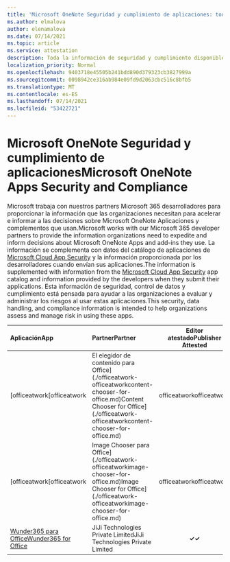 ```yaml
---
title: 'Microsoft OneNote Seguridad y cumplimiento de aplicaciones: todas las aplicaciones'
ms.author: elmalova
author: elenamalova
ms.date: 07/14/2021
ms.topic: article
ms.service: attestation
description: Toda la información de seguridad y cumplimiento disponible para todas las Microsoft OneNote aplicaciones.
localization_priority: Normal
ms.openlocfilehash: 9403718e45505b241bdd890d379323cb3827999a
ms.sourcegitcommit: 0098942ce316ab984e09fd9d2063cbc516c8bfb5
ms.translationtype: MT
ms.contentlocale: es-ES
ms.lasthandoff: 07/14/2021
ms.locfileid: "53422721"
---
```

# <a name="microsoft-onenote-apps-security-and-compliance"></a><span data-ttu-id="d7fff-103">Microsoft OneNote Seguridad y cumplimiento de aplicaciones</span><span class="sxs-lookup"><span data-stu-id="d7fff-103">Microsoft OneNote Apps Security and Compliance</span></span>

<span data-ttu-id="d7fff-104">Microsoft trabaja con nuestros partners Microsoft 365 desarrolladores para proporcionar la información que las organizaciones necesitan para acelerar e informar a las decisiones sobre Microsoft OneNote Aplicaciones y complementos que usan.</span><span class="sxs-lookup"><span data-stu-id="d7fff-104">Microsoft works with our Microsoft 365 developer partners to provide the information organizations need to expedite and inform decisions about Microsoft OneNote Apps and add-ins they use.</span></span> <span data-ttu-id="d7fff-105">La información se complementa con datos del catálogo de aplicaciones de [Microsoft Cloud App Security](https://www.microsoft.com/en-us/enterprise-mobility-security/cloud-app-security) y la información proporcionada por los desarrolladores cuando envían sus aplicaciones.</span><span class="sxs-lookup"><span data-stu-id="d7fff-105">The information is supplemented with information from the [Microsoft Cloud App Security](https://www.microsoft.com/en-us/enterprise-mobility-security/cloud-app-security) app catalog and information provided by the developers when they submit their applications.</span></span> <span data-ttu-id="d7fff-106">Esta información de seguridad, control de datos y cumplimiento está pensada para ayudar a las organizaciones a evaluar y administrar los riesgos al usar estas aplicaciones.</span><span class="sxs-lookup"><span data-stu-id="d7fff-106">This security, data handling, and compliance information is intended to help organizations assess and manage risk in using these apps.</span></span>

| <span data-ttu-id="d7fff-107">**Aplicación**</span><span class="sxs-lookup"><span data-stu-id="d7fff-107">**App**</span></span> | <span data-ttu-id="d7fff-108">**Partner**</span><span class="sxs-lookup"><span data-stu-id="d7fff-108">**Partner**</span></span> | <span data-ttu-id="d7fff-109">**Editor atestado**</span><span class="sxs-lookup"><span data-stu-id="d7fff-109">**Publisher Attested**</span></span> | <span data-ttu-id="d7fff-110">**Certificado**</span><span class="sxs-lookup"><span data-stu-id="d7fff-110">**Certified**</span></span> |
|:--------|:------------|:----------------------:|:-------------:|
| <span data-ttu-id="d7fff-111">[officeatwork</span><span class="sxs-lookup"><span data-stu-id="d7fff-111">[officeatwork</span></span> | <span data-ttu-id="d7fff-112">El elegidor de contenido para Office](./officeatwork-officeatworkcontent-chooser-for-office.md)</span><span class="sxs-lookup"><span data-stu-id="d7fff-112">Content Chooser for Office](./officeatwork-officeatworkcontent-chooser-for-office.md)</span></span> | <span data-ttu-id="d7fff-113">officeatwork</span><span class="sxs-lookup"><span data-stu-id="d7fff-113">officeatwork</span></span> | <span data-ttu-id="d7fff-114">**✓**</span><span class="sxs-lookup"><span data-stu-id="d7fff-114">**✓**</span></span> | <img alt="Certified application badge" src="../media/certified-badge.png" height="25" width="25" /> |
| <span data-ttu-id="d7fff-115">[officeatwork</span><span class="sxs-lookup"><span data-stu-id="d7fff-115">[officeatwork</span></span> | <span data-ttu-id="d7fff-116">Image Chooser para Office](./officeatwork-officeatworkimage-chooser-for-office.md)</span><span class="sxs-lookup"><span data-stu-id="d7fff-116">Image Chooser for Office](./officeatwork-officeatworkimage-chooser-for-office.md)</span></span> | <span data-ttu-id="d7fff-117">officeatwork</span><span class="sxs-lookup"><span data-stu-id="d7fff-117">officeatwork</span></span> | <span data-ttu-id="d7fff-118">**✓**</span><span class="sxs-lookup"><span data-stu-id="d7fff-118">**✓**</span></span> |  |
| [<span data-ttu-id="d7fff-119">Wunder365 para Office</span><span class="sxs-lookup"><span data-stu-id="d7fff-119">Wunder365 for Office</span></span>](./jiji-technologies-private-limited-wunder365-for-office.md) | <span data-ttu-id="d7fff-120">JiJi Technologies Private Limited</span><span class="sxs-lookup"><span data-stu-id="d7fff-120">JiJi Technologies Private Limited</span></span> | <span data-ttu-id="d7fff-121">**✓**</span><span class="sxs-lookup"><span data-stu-id="d7fff-121">**✓**</span></span> |  |
